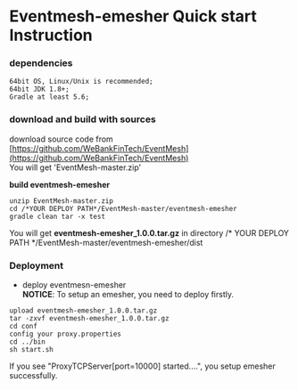 # Eventmesh-emesher Quick start Instruction

### dependencies
```
64bit OS, Linux/Unix is recommended;
64bit JDK 1.8+;
Gradle at least 5.6;
```

### download and build with sources

download source code from [https://github.com/WeBankFinTech/EventMesh](https://github.com/WeBankFinTech/EventMesh)  
You will get 'EventMesh-master.zip'  
  

**build eventmesh-emesher**
```$xslt
unzip EventMesh-master.zip
cd /*YOUR DEPLOY PATH*/EventMesh-master/eventmesh-emesher
gradle clean tar -x test
```
You will get **eventmesh-emesher_1.0.0.tar.gz** in directory /* YOUR DEPLOY PATH */EventMesh-master/eventmesh-emesher/dist

### Deployment

- deploy eventmesn-emesher  
**NOTICE**: To setup an emesher, you need to deploy firstly.
```$xslt
upload eventmesh-emesher_1.0.0.tar.gz
tar -zxvf eventmesh-emesher_1.0.0.tar.gz
cd conf
config your proxy.properties
cd ../bin
sh start.sh
```
If you see "ProxyTCPServer[port=10000] started....", you setup emesher successfully.

